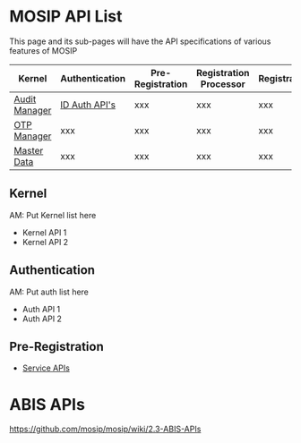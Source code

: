 # MOSIP API List
This page and its sub-pages will have the API specifications of various features of MOSIP

Kernel | Authentication | Pre-Registration | Registration Processor | Registration
-------|----------------|------------------|------------------------|-------------
[Audit Manager](https://github.com/mosip/mosip/wiki/2.1-Audit-Manager) | [ID Auth API's](https://github.com/mosip/mosip/wiki/2.4-ID-Authentication-APIs) | xxx| xxx | xxx
[OTP Manager](https://github.com/mosip/mosip/wiki/2.2-OTP-Manager) | xxx | xxx| xxx | xxx | xxx
[Master Data](https://github.com/mosip/mosip/wiki/2.3-Master-data-APIs) | xxx | xxx | xxx | xxx | xxx
## Kernel
AM: Put Kernel list here
* Kernel API 1
* Kernel API 2

## Authentication
AM: Put auth list here
* Auth API 1
* Auth API 2

## Pre-Registration
* [Service APIs](https://github.com/mosip/mosip/wiki/2.7-Pre-Registration-APIs)

# ABIS APIs

https://github.com/mosip/mosip/wiki/2.3-ABIS-APIs
